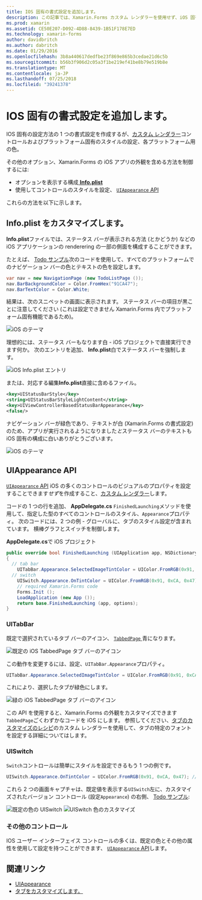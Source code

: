 ```yaml
---
title: IOS 固有の書式設定を追加します。
description: この記事では、Xamarin.Forms カスタム レンダラーを使用せず、iOS 固有の外観を設定する方法について説明します。
ms.prod: xamarin
ms.assetid: CE50E207-D092-4D88-8439-1B51F178E7ED
ms.technology: xamarin-forms
author: davidbritch
ms.author: dabritch
ms.date: 01/29/2016
ms.openlocfilehash: 3b8a440617dedfbe23f869e865b3cedae21d6c5b
ms.sourcegitcommit: b56b3f906d2c05a3f1be219ef41be8b79e519b8e
ms.translationtype: MT
ms.contentlocale: ja-JP
ms.lasthandoff: 07/25/2018
ms.locfileid: "39241378"
---
```

# <a name="adding-ios-specific-formatting"></a>IOS 固有の書式設定を追加します。

IOS 固有の設定方法の 1 つの書式設定を作成するが、[カスタム レンダラー](~/xamarin-forms/app-fundamentals/custom-renderer/index.md)コントロールおよびプラットフォーム固有のスタイルの設定、各プラットフォーム用の色。

その他のオプション、Xamarin.Forms の iOS アプリの外観を含める方法を制御するには:

* オプションを表示する構成[ **Info.plist**](#info-plist)
* 使用してコントロールのスタイルを設定、 [ `UIAppearance` API](#uiappearance)

これらの方法を以下に示します。

<a name="info-plist"/>

## <a name="customizing-infoplist"></a>Info.plist をカスタマイズします。

**Info.plist**ファイルでは、ステータス バーが表示される方法 (とかどうか) などの iOS アプリケーションの renderering の一部の側面を構成することができます。

たとえば、 [Todo サンプル](https://developer.xamarin.com/samples/xamarin-forms/Todo/)次のコードを使用して、すべてのプラットフォームでのナビゲーション バーの色とテキストの色を設定します。

```csharp
var nav = new NavigationPage (new TodoListPage ());
nav.BarBackgroundColor = Color.FromHex("91CA47");
nav.BarTextColor = Color.White;
```

結果は、次のスニペットの画面に表示されます。 ステータス バーの項目が黒ことに注意してください (これは設定できません Xamarin.Forms 内でプラットフォーム固有機能であるため)。

![](theme-images/status-default-sml.png "iOS のテーマ")

理想的には、ステータス バーもなります白 - iOS プロジェクトで直接実行できます何か。 次のエントリを追加、 **Info.plist**白でステータス バーを強制します。

![](theme-images/info-plist.png "iOS Info.plist エントリ")

または、対応する編集**Info.plist**直接に含めるファイル。

```xml
<key>UIStatusBarStyle</key>
<string>UIStatusBarStyleLightContent</string>
<key>UIViewControllerBasedStatusBarAppearance</key>
<false/>
```

ナビゲーション バーが緑色であり、テキストが白 (Xamarin.Forms の書式設定) のため、アプリが実行されるようになりました*と*ステータス バーのテキストも iOS 固有の構成に白いありがとうございます。

![](theme-images/status-white-sml.png "iOS のテーマ")

<a name="uiappearance"/>

## <a name="uiappearance-api"></a>UIAppearance API

[ `UIAppearance` API](~/ios/user-interface/ios-ui/introduction-to-the-appearance-api.md) iOS の多くのコントロールのビジュアルのプロパティを設定することできます*せず*を作成すること、[カスタム レンダラー](~/xamarin-forms/app-fundamentals/custom-renderer/index.md)します。

コードの 1 つの行を追加、 **AppDelegate.cs** `FinishedLaunching`メソッドを使用して、指定した型のすべてのコントロールのスタイル、`Appearance`プロパティ。 次のコードには、2 つの例 - グローバルに、タブのスタイル設定が含まれています。 横棒グラフとスイッチを制御します。

**AppDelegate.cs**で iOS プロジェクト

```csharp
public override bool FinishedLaunching (UIApplication app, NSDictionary options)
{
  // tab bar
    UITabBar.Appearance.SelectedImageTintColor = UIColor.FromRGB(0x91, 0xCA, 0x47); // green
  // switch
    UISwitch.Appearance.OnTintColor = UIColor.FromRGB(0x91, 0xCA, 0x47); // green
    // required Xamarin.Forms code
    Forms.Init ();
    LoadApplication (new App ());
    return base.FinishedLaunching (app, options);
}
```

### <a name="uitabbar"></a>UITabBar

既定で選択されているタブ バーのアイコン、 [ `TabbedPage` ](~/xamarin-forms/app-fundamentals/navigation/tabbed-page.md)青になります。

![](theme-images/tabbar-default.png "既定の iOS TabbedPage タブ バーのアイコン")

この動作を変更するには、設定、`UITabBar.Appearance`プロパティ。

```csharp
UITabBar.Appearance.SelectedImageTintColor = UIColor.FromRGB(0x91, 0xCA, 0x47); // green
```

これにより、選択したタブが緑色にします。

![](theme-images/tabbar-custom.png "緑の iOS TabbedPage タブ バーのアイコン")

この API を使用すると、Xamarin.Forms の外観をカスタマイズできます`TabbedPage`ごくわずかなコードを iOS にします。 参照してください、[タブのカスタマイズのレシピ](https://github.com/xamarin/recipes/tree/master/Recipes/xamarin-forms/iOS/customize-tabs)のカスタム レンダラーを使用して、タブの特定のフォントを設定する詳細についてはします。

### <a name="uiswitch"></a>UISwitch

`Switch`コントロールは簡単にスタイルを設定できるもう 1 つの例です。

```csharp
UISwitch.Appearance.OnTintColor = UIColor.FromRGB(0x91, 0xCA, 0x47); // green
```

これら 2 つの画面キャプチャは、既定値を表示する`UISwitch`左に、カスタマイズされたバージョン コントロール (設定`Appearance`) の右側、 [Todo サンプル](https://developer.xamarin.com/samples/xamarin-forms/Todo/):

![](theme-images/switch-default.png "既定の色の UISwitch") ![](theme-images/switch-custom.png "UISwitch 色のカスタマイズ")

### <a name="other-controls"></a>その他のコントロール

IOS ユーザー インターフェイス コントロールの多くは、既定の色とその他の属性を使用して設定を持つことができます、 [ `UIAppearance` API](~/ios/user-interface/ios-ui/introduction-to-the-appearance-api.md)します。



## <a name="related-links"></a>関連リンク

- [UIAppearance](~/ios/user-interface/ios-ui/introduction-to-the-appearance-api.md)
- [タブをカスタマイズします。](https://github.com/xamarin/recipes/tree/master/Recipes/xamarin-forms/iOS/customize-tabs)
